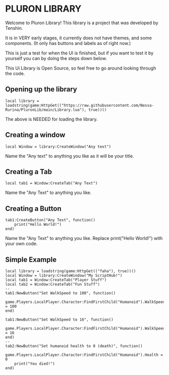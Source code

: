 # PLURON LIBRARY
Welcome to Pluron Library!
This library is a project that was developed by Tenshin.

It is in VERY early stages, it currently does not have themes, and some components. (It only has buttons and labels as of right now.)

This is just a test for when the UI is finished, but if you want to test it by yourself you can by doing the steps down below.

This Ui Library is Open Source, so feel free to go around looking through the code.
## Opening up the library
```
local library = loadstring(game:HttpGet(("https://raw.githubusercontent.com/Nessa-Rurina/PluronLib/main/Library.lua"), true))()
```
The above is NEEDED for loading the library.

## Creating a window
```
local Window = library:CreateWindow("Any text")
```
Name the "Any text" to anything you like as it will be your title.

## Creating a Tab 
```
local tab1 = Window:CreateTab("Any Text")
```
Name the "Any Text" to anything you like.

## Creating a Button
```
tab1:CreateButton("Any Text", function()
    print("Hello World!")
end)
```
Name the "Any Text" to anything you like. Replace print("Hello World!") with your own code.

## Simple Example
```
local library = loadstring(game:HttpGet(("faha"), true))()
local Window = library:CreateWindow("My ScriptHub!")
local tab1 = Window:CreateTab("Player Stuff")
local tab2 = Window:CreateTab("Fun Stuff")
--
tab1:NewButton("Set WalkSpeed to 100", function()
    game.Players.LocalPlayer.Character:FindFirstChild("Humanoid").WalkSpeed = 100
end)

tab1:NewButton("Set WalkSpeed to 16", function()
    game.Players.LocalPlayer.Character:FindFirstChild("Humanoid").WalkSpeed = 16
end)
--
tab2:NewButton("Set humanoid health to 0 (death)", function() 
    game.Players.LocalPlayer.Character:FindFirstChild("Humanoid").Health = 0
    print("You died!")
end)
```
